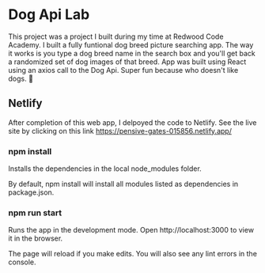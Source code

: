 # Dog Api Lab

This project was a project I built during my time at Redwood Code Academy. I built a fully funtional dog breed picture searching app. The way it works is you type a dog breed name in the search box and you'll get back a randomized set of dog images of that breed. App was built using React using an axios call to the Dog Api.  Super fun because who doesn't like dogs. :dog:

## Netlify  

After completion of this web app, I delpoyed the code to Netlify. See the live site by clicking on this link https://pensive-gates-015856.netlify.app/

### npm install
Installs the dependencies in the local node_modules folder.

By default, npm install will install all modules listed as dependencies in package.json.

### npm run start
Runs the app in the development mode. Open http://localhost:3000 to view it in the browser.

The page will reload if you make edits. You will also see any lint errors in the console.
